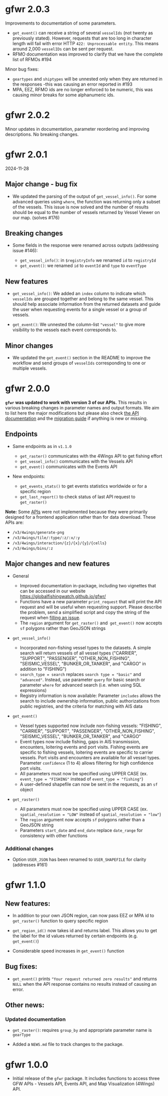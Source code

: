 # gfwr 2.0.3

Improvements to documentation of some parameters. 

- `get_event()` can receive a string of several `vesselIds` (not twenty as 
previously stated). However, requests that are too long in character length will
fail with error HTTP `422: Unprocessable entity`. This means around 2,000 
`vesselIDs` can be sent per request. 
- RFMO documentation was improved to clarify that we have the complete list of 
RFMOs #194

Minor bug fixes: 

- `geartypes` and `shiptypes` will be unnested only when they are returned in the 
responses -this was causing an error reported in #193
- MPA, EEZ, RFMO ids are no longer enforced to be numeric, this was causing 
minor breaks for some alphanumeric ids. 



# gfwr 2.0.2 

Minor updates in documentation, parameter reordering and improving descriptions. 
No breaking changes.

# gfwr 2.0.1 

2024-11-28

## Major change - bug fix

- We updated the parsing of the output of `get_vessel_info()`. For some advanced
queries using `where`, the function was returning only a subset of the vessels. 
This issue is now solved and the number of results should be equal to the number
of vessels returned by Vessel Viewer on our map. (solves #176)

## Breaking changes

- Some fields in the response were renamed across outputs (addressing issue #146):

  - `get_vessel_info()`: in `$registryInfo` we renamed `id` to `registryId` 
  - `get_event()`: we renamed `id` to `eventId` and `type` to `eventType`


## New features

- `get_vessel_info()`: We added an `index` column to indicate which `vesselIds` 
are grouped together and belong to the same vessel. This should help associate 
information from the returned datasets and guide the user when requesting events
for a single vessel or a group of vessels.

- `get_event()`: We unnested the column-list `"vessel"` to give more visibility to 
the vessels each event corresponds to.

## Minor changes

- We updated the `get_event()` section in the README to improve the workflow and 
send groups of `vesselIds` corresponding to one or multiple vessels.


# gfwr 2.0.0


__`gfwr` was updated to work with version 3 of our APIs.__ This results in various breaking changes in 
parameter names and output formats. We aim to list here the major modifications but please also
check [the API documentation](https://globalfishingwatch.org/our-apis/documentation#version-3-api)
and the [migration guide](https://globalfishingwatch.org/our-apis/assets/GFW_API.Migration_Guide_to_v3.pdf)
if anything is new or missing.

## Endpoints

- Same endpoints as in `v1.1.0`
  + `get_raster()` communicates with the 4Wings API to get fishing effort
  + `get_vessel_info()` communicates with the Vessels API
  + `get_event()` communicates with the Events API
  
- New endpoints: 
  + `get_events_stats()` to get events statistics worldwide or for a specific
  region 
  + `get_last_report()` to check status of last API request to `get_raster()`
  
**Note:** Some [APIs](https://globalfishingwatch.org/our-apis/documentation#version-3-api) were not implemented because they were primarily designed for a frontend application rather than for data download. These APIs are:

* `/v3/4wings/generate-png`
* `/v3/4wings/tile/:type/:z/:x/:y`
* `/v3/4wings/interaction/{z}/{x}/{y}/{cells}`
* `/v3/4wings/bins/:z`

## Major changes and new features

- General
  - Improved documentation in-package, including two vignettes that can be accessed 
  in our website https://globalfishingwatch.github.io/gfwr/ 
  - Functions have a new parameter `print_request` that will print the API request and 
will be useful when requesting support. Please describe the problem, send a simplified 
script and copy the string of the request when [filling an issue](https://github.com/GlobalFishingWatch/gfwr/issues). 
  - The `region` argument for `get_raster()` and` get_event()` now accepts `sf` polygons rather than GeoJSON strings
- `get_vessel_info()`
  + Incorporated non-fishing vessel types to the datasets. A simple search will return 
  vessels of all vessel types ("CARRIER", "SUPPORT", "PASSENGER", "OTHER_NON_FISHING", "SEISMIC_VESSEL", "BUNKER_OR_TANKER", and "CARGO" in addition to "FISHING")
  + `search_type = search` replaces `search type = "basic"` and `"advanced"`. Instead, use parameter `query` for basic search or parameter `where` for advanced search (i.e. when using SQL expressions)
  + Registry information is now available: Parameter `includes` allows the search to include ownership information, public authorizations from public registries, and the criteria for matching with AIS data
- `get_event()`
  + Vessel types supported now include non-fishing vessels: "FISHING", "CARRIER", "SUPPORT", "PASSENGER", "OTHER_NON_FISHING", "SEISMIC_VESSEL", "BUNKER_OR_TANKER", and "CARGO"
  + Event types now include fishing, gaps in AIS transmission, encounters, loitering events and port visits. Fishing events are specific to fishing vessels, loitering events are specific to carrier vessels. Port visits and encounters are available for all vessel types. Parameter `confidence` (1 to 4) allows filtering for high confidence port visits. 
  + All parameters must now be specified using UPPER CASE (ex. `event_type = "FISHING"` instead of `event_type = "fishing"`)
  + A user-defined shapefile can now be sent in the requests, as an `sf` object

- `get_raster()`
  + All parameters must now be specified using UPPER CASE (ex. `spatial_resolution = "LOW"` instead of `spatial_resolution = "low"`)
  + The `region` argument now accepts `sf` polygons rather than a GeoJSON string
  + Parameters `start_date` and `end_date` replace `date_range` for consistency with other functions
  
### Additional changes 

- Option `USER_JSON` has been renamed to `USER_SHAPEFILE` for clarity (addresses #161)


# gfwr 1.1.0

## New features:

-   In addition to your own JSON region, can now pass EEZ or MPA id to `get_raster()` function to query specific region

-   `get_region_id()` now takes id and returns label. This allows you to get the label for the id values returned by certain endpoints (e.g. `get_event()`)

-   Considerable speed increases in `get_event()` function

## Bug fixes:

-   `get_event()` prints `"Your request returned zero results"` and returns `NULL` when the API response contains no results instead of causing an error.

## Other news:

### Updated documentation

-   `get_raster()`: requires `group_by` and appropriate parameter name is `gearType`

-   Added a `NEWS.md` file to track changes to the package.

# gfwr 1.0.0

-   Initial release of the `gfwr` package. It includes functions to access three GFW APIs - Vessels API, Events API, and Map Visualization (4Wings) API.
